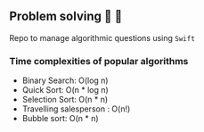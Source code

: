 ## Problem solving :tada: :rocket:


Repo to manage algorithmic questions using `Swift`

### Time complexities of popular algorithms
- Binary Search: O(log n)
- Quick Sort: O(n * log n)
- Selection Sort: O(n * n)
- Travelling salesperson : O(n!)
- Bubble sort: O(n * n)